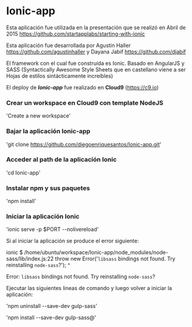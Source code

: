 # Ionic-app

Esta aplicación fue utilizada en la presentación que se realizó en Abril de 2015 https://github.com/startapplabs/starting-with-ionic 

Esta aplicación fue desarrollada por Agustin Haller https://github.com/agustinhaller y Dayana Jabif https://github.com/djabif

El framework con el cual fue construída es Ionic. Basado en AngularJS y SASS (Syntactically Awesome Style Sheets que en castellano viene a ser Hojas de estilos sintácticamente increíbles)

El deploy de **_Ionic-app_** fue realizado en **Cloud9** (https://c9.io)

### Crear un workspace en Cloud9 con template NodeJS
'Create a new workspace'

### Bajar la aplicación Ionic-app
'git clone https://github.com/diegoenriquesantos/Ionic-app.git'

### Acceder al path de la aplicación Ionic
'cd Ionic-app'

### Instalar npm y sus paquetes
'npm install'

### Iniciar la aplicación Ionic
'ionic serve -p $PORT --nolivereload'

Si al iniciar la aplicación se produce el error siguiente:

ionic $ /home/ubuntu/workspace/Ionic-app/node_modules/node-sass/lib/index.js:22
    throw new Error('`libsass` bindings not found. Try reinstalling `node-sass`?');
    ^

Error: `libsass` bindings not found. Try reinstalling `node-sass`?

Ejecutar las siguientes lineas de comando y luego volver a iniciar la aplicación:

'npm uninstall --save-dev gulp-sass'

'npm install --save-dev gulp-sass@'



